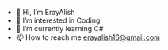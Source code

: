 - 👋 Hi, I’m ErayAlish
- 👀 I’m interested in Coding
- 🌱 I’m currently learning C#
- 📫 How to reach me erayalish16@gmail.com

<!---
ErayAlish/ErayAlish is a ✨ special ✨ repository because its `README.md` (this file) appears on your GitHub profile.
You can click the Preview link to take a look at your changes.
--->
